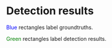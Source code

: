 # Detection results

<span style="color: blue"> Blue </span> rectangles label groundtruths.

<span style="color: green"> Green </span> rectangles label detection results.
